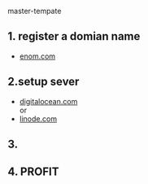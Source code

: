 master-tempate
## 1. register a domian name 
* [enom.com](https://www.enom.com/)

## 2.setup sever 
* [digitalocean.com](https://www.digitalocean.com/)  
or  
* [linode.com](https://www.linode.com/)

## 3. 

## 4. PROFIT
